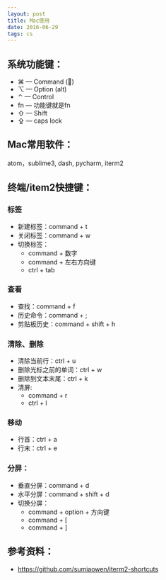 ```yaml
---
layout: post
title: Mac使用
date: 2016-06-29
tags: cs
---
```


## 系统功能键：


- ⌘ — Command ()
- ⌥ — Option (alt)
- ⌃ — Control
- fn — 功能键就是fn
- ⇧ — Shift
- ⇪ — caps lock


## Mac常用软件：
atom，sublime3, dash, pycharm, iterm2

## 终端/item2快捷键：

### 标签
- 新建标签：command + t
- 关闭标签：command + w
- 切换标签：
	- command + 数字
	- command + 左右方向键
	- ctrl + tab

### 查看
- 查找：command + f
- 历史命令：command + ;
- 剪贴板历史：command + shift + h


### 清除、删除
- 清除当前行：ctrl + u
- 删除光标之前的单词：ctrl + w
- 删除到文本末尾：ctrl + k
- 清屏:
	- command + r
	- ctrl + l

### 移动
- 行首：ctrl + a
- 行末：ctrl + e

### 分屏：
- 垂直分屏：command + d
- 水平分屏：command + shift + d
- 切换分屏：
	- command + option + 方向键
	- command + [
	- command + ]

## 参考资料：

- https://github.com/sumiaowen/iterm2-shortcuts